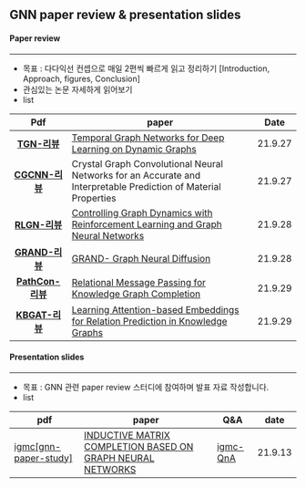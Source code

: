 ## GNN paper review & presentation slides



#### Paper review

---

- 목표 : 다다익선 컨셉으로 매일 2편씩 빠르게 읽고 정리하기
  [Introduction, Approach, figures, Conclusion]
- 관심있는 논문 자세하게 읽어보기
- list

|                             Pdf                              | paper                                                        | Date    |
| :----------------------------------------------------------: | ------------------------------------------------------------ | ------- |
| [__TGN-리뷰__](https://github.com/hybyun0121/gnn-pr/blob/main/paper-review/TGN-%EB%A6%AC%EB%B7%B0.pdf) | [Temporal Graph Networks for Deep Learning on Dynamic Graphs](https://arxiv.org/abs/2006.10637) | 21.9.27 |
| [__CGCNN-리뷰__](https://github.com/hybyun0121/gnn-pr/blob/main/paper-review/CGCNN-%EB%A6%AC%EB%B7%B0.pdf) | Crystal Graph Convolutional Neural Networks for an Accurate and Interpretable Prediction of Material Properties | 21.9.27 |
| [__RLGN-리뷰__](https://github.com/hybyun0121/gnn-pr/blob/main/paper-review/RLGN-%EB%A6%AC%EB%B7%B0.pdf) | [Controlling Graph Dynamics with Reinforcement Learning and Graph Neural Networks](https://arxiv.org/abs/2010.05313) | 21.9.28 |
| [__GRAND-리뷰__](https://github.com/hybyun0121/gnn-pr/blob/main/paper-review/GRAND-%EB%A6%AC%EB%B7%B0.pdf) | [GRAND- Graph Neural Diffusion](https://arxiv.org/pdf/2106.10934.pdf) | 21.9.28 |
| [__PathCon-리뷰__](https://github.com/hybyun0121/gnn-pr/blob/main/paper-review/PathCon-%EB%A6%AC%EB%B7%B0.pdf) | [Relational Message Passing for Knowledge Graph Completion](https://arxiv.org/pdf/2002.06757.pdf) | 21.9.29 |
| __[KBGAT-리뷰](https://github.com/hybyun0121/gnn-pr/blob/main/paper-review/KBGAT-%EB%A6%AC%EB%B7%B0.pdf)__ | [Learning Attention-based Embeddings for Relation Prediction in Knowledge Graphs](https://arxiv.org/pdf/1906.01195.pdf) | 21.9.29 |



#### Presentation slides

---

- 목표 : GNN 관련 paper review 스터디에 참여하며 발표 자료 작성합니다.
- list

| pdf                                                          | paper                                                        | Q&A                                                          | date    |
| ------------------------------------------------------------ | ------------------------------------------------------------ | ------------------------------------------------------------ | ------- |
| [igmc[gnn-paper-study]](https://github.com/hybyun0121/gnn-pr/blob/main/presentation-slides/igmc%5Bgnn-paper-study%5D.pdf) | [INDUCTIVE MATRIX COMPLETION BASED ON GRAPH NEURAL NETWORKS](https://arxiv.org/pdf/1904.12058.pdf) | [igmc-QnA](https://github.com/hybyun0121/gnn-pr/blob/main/presentation-slides/igmc-QnA.pdf) | 21.9.13 |

